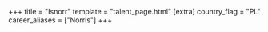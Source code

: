 +++
title = "Isnorr"
template = "talent_page.html"
[extra]
country_flag = "PL"
career_aliases = ["Norris"]
+++
